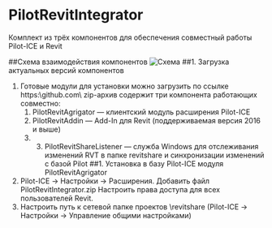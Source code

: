 # PilotRevitIntegrator
Комплект из трёх компонентов для обеспечения совместный работы Pilot-ICE и Revit

##Схема взаимодействия компонентов
![Схема](https://github.com/PilotTeam/PilotRevitIntegrator/blob/master/scheme.png)
##1. Загрузка актуальных версий компонентов
1. Готовые модули для установки можно загрузить по ссылке https:\\github.com\ 
zip-архив содержит три компонента работающих совместно:
   1. PilotRevitAgrigator — клиентский модуль расширения Pilot-ICE
   1. PilotRevitAddin — Add-In для Revit (поддерживаемая версия 2016 и выше)
   1. 3. PilotRevitShareListener — служба Windows для отслеживания изменений RVT в папке revitshare и синхронизации изменений с базой Pilot
##1. Установка в базу Pilot-ICE модуля PilotRevitAgrigator
1. Pilot-ICE → Настройки → Расширения. Добавить файл PilotRevitIntegrator.zip Настроить права доступа для всех пользователей Revit.
1. Настроить путь к сетевой папке проектов \\revitshare (Pilot-ICE → Настройки → Управление общими настройками)
